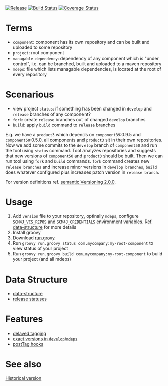 [![Release](https://jitpack.io/v/scm4j/scm4j-releaser.svg)](https://jitpack.io/#scm4j/scm4j-releaser)
[![Build Status](https://travis-ci.org/scm4j/scm4j-releaser.svg?branch=master)](https://travis-ci.org/scm4j/scm4j-releaser)
[![Coverage Status](https://coveralls.io/repos/github/scm4j/scm4j-releaser/badge.svg?branch=master)](https://coveralls.io/github/scm4j/scm4j-releaser?branch=master)


# Terms

- `component`: component has its own repository and can be built and uploaded to some repository
- `project`: root component
- `managable dependency`: dependency of any component which is "under control", i.e. can be branched, built and uploaded to a maven repository
- `mdeps`: file which lists managable dependencies, is located at the root of every repository

# Scenarious

- view project `status`: if something has been changed in `develop` and `release` branches of any component?
- `fork`: create `release` branches out of changed `develop` branches
- `build`: apply `build` command to `release` branches

E.g. we have a `product3` which depends on `component39`:0.9.5 and `component50`:0.5.0, all components and `product3` sit in their own repositories. Now we add some commits to the `develop` branch of `component50` and run the tool using `status` command. Tool analyzes repositories and suggests that new versions of `component50` and `product3` should be built. Then we can run tool using  `fork` and `build` commands. `fork` command creates new `release branches` and increase minor versions in `develop branches`, `build` does whatever configured plus increases patch version in `release branch`.

For version definitions ref. [semantic Versioning 2.0.0](http://semver.org/).

# Usage

1. Add `version` file to your repository, optinally `mdeps`, configure `SCM4J_VCS_REPOS` and `SCM4J_CREDENTIALS` environment variables. Ref. [data-structure](docs/data-structure.md) for more details
1. Install groovy
1. Download [run.grovy](https://github.com/scm4j/scm4j-releaser/blob/master/run.groovy)
1. Run `groovy run.groovy status com.mycompany:my-root-component` to view status of your project
1. Run `groovy run.groovy build com.mycompany:my-root-component` to build your project (and all mdeps)


# Data Structure

- [data-structure](docs/data-structure.md)
- [release statuses](/../../issues/10)

# Features

- [delayed tagging](/../../issues/2)
- [exact versions in `develop`/`mdeps`](/../../issues/4)
- [postTag hooks]()


# See also

[Historical version](https://github.com/scm4j/scm4j-releaser/blob/d540cb00674d485846117dbd68df19bdad306e56/README.md)
